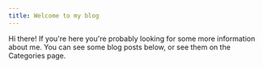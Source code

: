 ```yaml
---
title: Welcome to my blog
---
```


Hi there! If you're here you're probably looking for some more information about me. You can see some blog posts below, or see them on the Categories page.
